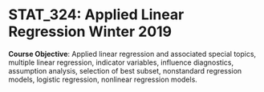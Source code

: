 # STAT_324: Applied Linear Regression Winter 2019 

**Course Objective**: Applied linear regression and associated special topics, multiple linear regression, indicator variables, influence diagnostics, assumption analysis, selection of best subset, nonstandard regression models, logistic regression, nonlinear regression models.
